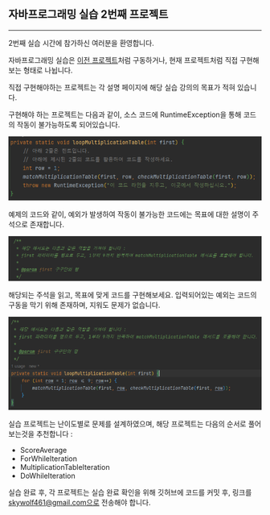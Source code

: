 ## 자바프로그래밍 실습 2번째 프로젝트
<hr>

2번째 실습 시간에 참가하신 여러분을 환영합니다.

자바프로그래밍 실습은 [이전 프로젝트]()처럼 구동하거나, 현재 프로젝트처럼 직접 구현해보는 형태로 나뉩니다.

직접 구현해야하는 프로젝트는 각 설명 페이지에 해당 실습 강의의 목표가 적혀 있습니다.

구현해야 하는 프로젝트는 다음과 같이, 소스 코드에 RuntimeException을 통해 코드의 작동이 불가능하도록 되어있습니다.

![예외 발생 화면](./images/exception_check.png)<br>

예제의 코드와 같이, 예외가 발생하여 작동이 불가능한 코드에는 목표에 대한 설명이 주석으로 존재합니다.

![주석 화면](./images/comment.png)<br>

해당되는 주석을 읽고, 목표에 맞게 코드를 구현해보세요. 입력되어있는 예외는 코드의 구동을 막기 위해 존재하며, 지워도 문제가 없습니다.

![정답 화면](./images/answer.png)<br>

실습 프로젝트는 난이도별로 문제를 설계하였으며, 해당 프로젝트는 다음의 순서로 풀어보는것을 추천합니다 : 

- ScoreAverage
- ForWhileIteration
- MultiplicationTableIteration
- DoWhileIteration

실습 완료 후, 각 프로젝트는 실습 완료 확인을 위해 깃허브에 코드를 커밋 후, 링크를 skywolf461@gmail.com으로 전송해야 합니다.

